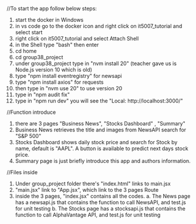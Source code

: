//To start the app follow below steps:
1. start the docker in Windows
2. in vs code go to the docker icon and right click on it5007_tutorial and select start
3. right click on it5007_tutorial and select Attach Shell
4. in the Shell type "bash" then enter
5. cd home
6. cd group38_project
7. under group38_project type in "nvm install 20"  (teacher gave us is Node.js version 10 which is old)
8. type "npm install eventregistry" for newsapi
9. type "npm install axios" for requests
10. then type in "nvm use 20"  to use version 20
11. type in "npm audit fix"
12. type in "npm run dev"   you will see the "Local:   http://localhost:3000/"

//Function introduce
1. there are 3 pages "Business News", "Stocks Dashboard" , "Summary"
2. Business News retrieves the title and images from NewsAPI search for "S&P 500" 
3. Stocks Dashboard shows daily stock price and search for Stock by name, default is "AAPL". A button is available to predict next days stock price.
4. Summary page is just briefly introduce this app and authors information.

//Files inside
1. Under group_project folder there's "index.html" links to main.jsx <script type="module" src="/src/main.jsx"></script>
2. "main.jsx" link to "App.jsx", which link to the 3 pages Route
3. inside the 3 pages, "index.jsx" contains all the codes. 
   a. The News page has a newsapi.js that contains the function to call NewsAPI, and test.js for unit testing
   b. The Stocks page has a stocksapi.js that contains the function to call AlphaVantage API, and test.js for unit testing
